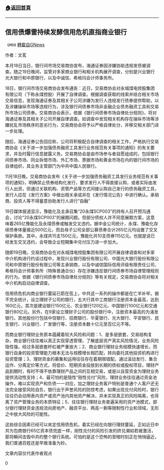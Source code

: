 ###  [:house:返回首頁](https://github.com/ourhimalayas/txt)
---

## 信用债爆雷持续发酵信用危机直指商业银行
` GM08` [轉載自GNews](https://gnews.org/zh-hans/574358/)

作者：文茗

本月18日当日，银行间市场交易商协宣布，海通证券因涉嫌协助违规发债被调查。随之19日晚间，监管对多家商业银行和相关机构展开调查，分别是兴业银行光大银行和中原银行，以及中诚信、希格玛会计师事务所。

18日，银行间市场交易商协会发布通告：近日，交易商协会对永城煤电控股集团有限公司（下称永煤控股）开展了自律调查。根据调查获取的线索并结合相关市场交易信息，发现海通证券及其相关子公司涉嫌为发行人违规发行债券提供帮助，以及涉嫌操纵市场等违规行为，涉及银行间债券市场非金融企业债务融资工具和交易所市场公司债券。交易商协会表示，依据《银行间债券市场自律处分规则》，将对海通证券及其相关子公司开展自律调查。如调查中发现相关机构存在操纵市场等涉嫌扰乱市场秩序的恶劣行为，交易商协会将予以严格自律处分，并移交相关部门进一步处理。

随后，海通证券公告回应称，公司将积极配合自律调查的相关工作，严格执行交易商协会《关于进一步加强债务融资工具发行业务规范有关事项的通知》的有关要求，并及时履行信息披露义务。交易商协会是由市场参与者自愿组成的，包括银行间债券市场、同业拆借市场、外汇市场、票据市场和黄金市场在内的银行间市场的自律组织，其业务主管部门为中共中国人民银行。

11月18日晚，交易商协会发布《关于进一步加强债务融资工具发行业务规范有关事项的通知》，明确禁止债券结构化发行，要求发行人不得直接认购，或者实际由发行人出资，但通过关联机构、资管产品等方式间接认购自己发行的债务融资工具，发行人应在《发行方案》中做出相关承诺并在《发行情况公告》中进行确认。承销商、投资人等不得蓄意协助发行人进行“自融”

19日媒体报道显示，豫能化及主承召集“20永煤SCP003”的持有人召开预沟通会，讨论“20永煤SCP003”的展期问题。但部分债权人并不同意展期方案，这意味着265亿豫能化及永煤债券或触发交叉违约。据中金公司统计，永煤、豫能化存续债券体量接近500亿元，而且母子公司全部公募债券合计265亿元均设置了交叉保护条款。其中，永煤共15支150亿元，豫能化共10支债券115亿元。也就是说已经发生交叉违约，会导致企业短期集中兑付压力进一步加大。

随即19日晚，交易商协会在对永城煤电控股集团有限公司开展自律调查和对多家中介机构进行约谈过程中，发现兴业银行股份有限公司、中国光大银行股份有限公司和中原银行股份有限公司等主承销商，以及中诚信国际信用评级有限责任公司、希格玛会计师事务所（特殊普通合伙）存在涉嫌违反银行间债券市场自律管理规则的行为。依据《银行间债券市场自律处分规则》等有关规定，交易商协会将对相关中介机构启动自律调查。

信用债危机向商业银行蔓延已箭在弦上，中共这一系列的操作都是在亡羊补牢。据不完全统计，设立理财子公司的银行，五大行其中工商银行注册资本金最高，达到160亿元，其次是建设银行150亿元、农业银行120亿元、中国银行100亿元和交通银行80亿元。另外，在9家设立理财子公司的股份银行中，注册资本最高的为浦发银行。其他股份行包括中信银行、招商银行、华夏银行、光大银行、平安银行、民生银行、兴业银行、广发银行等，注册资本数十亿元至百亿元不等。

而商业银行理财业务原本蕴藏着较大风险和问题：1、是多层嵌套，交易结构复杂，商业银行往往难以真正实现穿透管理，了解底层资产真实风险情况，业务风险隐性强，经过多层嵌套杆杠被严重放大；2、商业银行理财业务规模快速增长，而银行自身的投资管理能力根本无法与规模增长相匹配，转向委托其他投资机构进行投资管理；3、理财资金的募集和运用往往存在着期限错配，通过滚动发行、集合运作、分离定价等方式，将低价、短期资金投放到长期的债权或股权项目，理财产品到期时，有时不得不依靠理财产品之间的互相交易，或是以自营资金为理财业务提供流动性支持；4、最可怕的是隐性“刚性兑付”风险，理财业务往往通过资金池操作，难以实现资产和负债一一对应，加之理财业务客户特别是普通个人客户还无法完全接受风险自负，银行出于声誉风险的防控考虑，如果出现兑付风险时，银行往往仍会动用表内资产或资产池内其他资产解决，并未实现真正的风险隔离，也背离了资产管理业务的本质特征；5、往往银行理财业务普遍采用的资产池模式，部分银行理财资金违规流向房地产、融资平台、两高一剩等限制性行业和领域，无形之中放大风险的可能性。

这些综合因素已经可以肯定信用债危机，着实已经在向银行理财蔓延，正如近日中共为包商银行65亿资本债兜底一样，刚性兑付的风险引发的挤兑潮如若被激活，那将瞬间击毁中共的整个银行系统。可怕的是这个恐怖的至暗时刻正在悄悄逼近，我们普通百姓还是早做准备为妙。

文章内容仅代表作者观点

0
